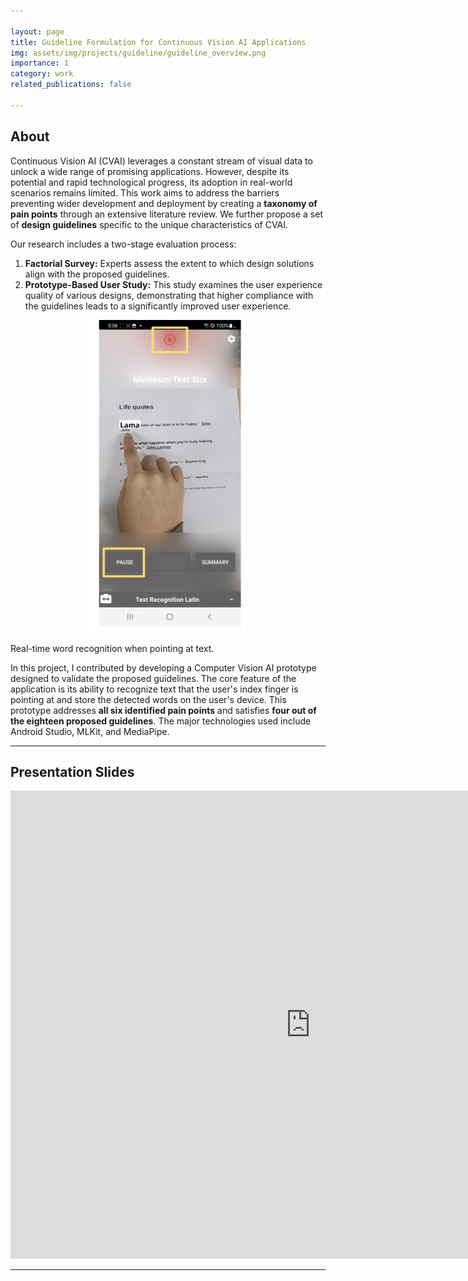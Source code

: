 ```yaml
---

layout: page  
title: Guideline Formulation for Continuous Vision AI Applications
img: assets/img/projects/guideline/guideline_overview.png  
importance: 1  
category: work  
related_publications: false  

---
```


## About

Continuous Vision AI (CVAI) leverages a constant stream of visual data to unlock a wide range of promising applications. However, despite its potential and rapid technological progress, its adoption in real-world scenarios remains limited. This work aims to address the barriers preventing wider development and deployment by creating a **taxonomy of pain points** through an extensive literature review. We further propose a set of **design guidelines** specific to the unique characteristics of CVAI.

Our research includes a two-stage evaluation process:  
1. **Factorial Survey:** Experts assess the extent to which design solutions align with the proposed guidelines.  
2. **Prototype-Based User Study:** This study examines the user experience quality of various designs, demonstrating that higher compliance with the guidelines leads to a significantly improved user experience.




<p align="center">
  <img src="/assets/img/projects/guideline/app_screenshot.png" alt="icon" width="250">
</p>
<div class="caption">  
    Real-time word recognition when pointing at text.  
</div>  

In this project, I contributed by developing a Computer Vision AI prototype designed to validate the proposed guidelines. The core feature of the application is its ability to recognize text that the user's index finger is pointing at and store the detected words on the user's device. This prototype addresses **all six identified pain points** and satisfies **four out of the eighteen proposed guidelines**. The major technologies used include Android Studio, MLKit, and MediaPipe.



---

## Presentation Slides

<div class="row">  
    <div class="col-sm-12 mt-3 mt-md-0">  
        <div class="embed-responsive embed-responsive-16by9">  
            <iframe src="https://docs.google.com/presentation/d/e/2PACX-1vTPMfGOcwwrf5QuqyR4fzZfsAIjNg_tCp4_efGy0KqMM_3FEoi--LDF7YDExBtK75h8R11hdyzeasnb/embed?start=false&loop=false&delayms=3000" frameborder="0" width="960" height="749" allowfullscreen="true" mozallowfullscreen="true" webkitallowfullscreen="true"></iframe>  
        </div>  
    </div>  
</div>  

---
